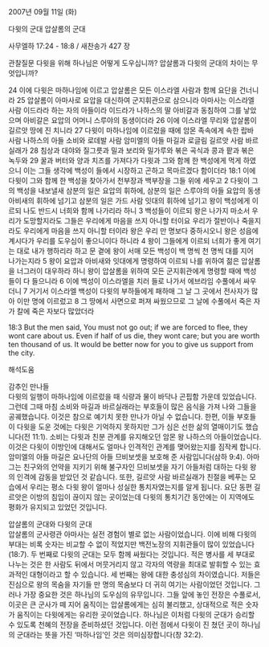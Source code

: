 2007년 09월 11일 (화)

다윗의 군대 압살롬의 군대



사무엘하 17:24 - 18:8 / 새찬송가 427 장


관찰질문
다윗을 위해 하나님은 어떻게 도우십니까? 
압살롬과 다윗의 군대의 차이는 무엇입니까?

24 이에 다윗은 마하나임에 이르고 압살롬은 모든 이스라엘 사람과 함께 요단을 건너니라 25 압살롬이 아마사로 요압을 대신하여 군지휘관으로 삼으니라 아마사는 이스라엘 사람 이드라라 하는 자의 아들이라 이드라가 나하스의 딸 아비갈과 동침하여 그를 낳았으며 아비갈은 요압의 어머니 스루야의 동생이더라 26 이에 이스라엘 무리와 압살롬이 길르앗 땅에 진 치니라 27 다윗이 마하나임에 이르렀을 때에 암몬 족속에게 속한 랍바 사람 나하스의 아들 소비와 로데발 사람 암미엘의 아들 마길과 로글림 길르앗 사람 바르실래가 28 침상과 대야와 질그릇과 밀과 보리와 밀가루와 볶은 곡식과 콩과 팥과 볶은 녹두와 29 꿀과 버터와 양과 치즈를 가져다가 다윗과 그와 함께 한 백성에게 먹게 하였으니 이는 그들 생각에 백성이 들에서 시장하고 곤하고 목마르겠다 함이더라 18:1 이에 다윗이 그와 함께 한 백성을 찾아가서 천부장과 백부장을 그들 위에 세우고 2 다윗이 그의 백성을 내보낼새 삼분의 일은 요압의 휘하에, 삼분의 일은 스루야의 아들 요압의 동생 아비새의 휘하에 넘기고 삼분의 일은 가드 사람 잇대의 휘하에 넘기고 왕이 백성에게 이르되 나도 반드시 너희와 함께 나가리라 하니 3 백성들이 이르되 왕은 나가지 마소서 우리가 도망할지라도 그들은 우리에게 마음을 쓰지 아니할 터이요 우리가 절반이나 죽을지라도 우리에게 마음을 쓰지 아니할 터이라 왕은 우리 만 명보다 중하시오니 왕은 성읍에 계시다가 우리를 도우심이 좋으니이다 하니라 4 왕이 그들에게 이르되 너희가 좋게 여기는 대로 내가 행하리라 하고 문 곁에 왕이 서매 모든 백성이 백 명씩 천 명씩 대를 지어 나가는지라 5 왕이 요압과 아비새와 잇대에게 명령하여 이르되 나를 위하여 젊은 압살롬을 너그러이 대우하라 하니 왕이 압살롬을 위하여 모든 군지휘관에게 명령할 때에 백성들이 다 들으니라 6 이에 백성이 이스라엘을 치러 들로 나가서 에브라임 수풀에서 싸우더니 7 거기서 이스라엘 백성이 다윗의 부하들에게 패하매 그 날 그 곳에서 전사자가 많아 이만 명에 이르렀고 8 그 땅에서 사면으로 퍼져 싸웠으므로 그 날에 수풀에서 죽은 자가 칼에 죽은 자보다 많았더라  

18:3 But the men said, You must not go out; if we are forced to flee, they wont care about us. Even if half of us die, they wont care; but you are worth ten thousand of us. It would be better now for you to give us support from the city.

해석도움





감추인 만나들  
다윗의 일행이 마하나임에 이르렀을 때 식량과 물이 바닥나 곤핍함 가운데 있었습니다. 그런데 그때 마침 소비와 마길과 바르실래라는 부호들이 많은 음식을 가져 나와 그들을 공궤했습니다. 이것은 참으로 예기치 못한 만나가 아닐 수 없습니다. 한편, 이들 부호들이 다윗을 도운 것에는 다윗은 기억하지 못하지만 그가 심은 선한 삶의 열매이기도 했습니다(전 11:1). 소비는 다윗과 친분 관계를 유지해오던 암몬 왕 나하스의 아들이었습니다. 이것은 다윗이 이방인에 대해서도 얼마나 인격적인 관계를 맺어왔는지를 짐작케 합니다. 암미엘의 아들 마길은 요나단의 아들 므비보셋을 보호해 준 사람입니다(삼하 9:4). 아마 그는 친구와의 언약을 지키기 위해 불구자인 므비보셋을 자기 아들처럼 대하는 다윗 왕의 인격에 감동을 받았던 것 같습니다. 또한, 길르앗 사람 바르실래가 친절을 베푸는 모습에서 우리는 평소 다윗 왕이 얼마나 성실한 통치자였는지를 알게 됩니다. 요단 동편 길르앗은 이방의 침입이 끊이지 않는 곳이었는데 다윗의 통치기간 동안에는 이 지역에도 평화가 유지되고 있었던 것입니다.   

압살롬의 군대와 다윗의 군대  
압살롬의 군사령관 아마사는 실전 경험이 별로 없는 사람이었습니다. 이에 비해 다윗의 부대는 비록 숫자는 비교할 수 없이 적었지만 백전노장의 지휘관들이 많이 있었습니다(18:7). 두 번째로 다윗의 군대는 모두 함께 싸웠다는 것입니다. 적은 병사를 세 부대로 나누는 것은 한 사람도 뒤에서 머뭇거리지 않고 각자의 역량을 최대로 발휘할 수 있는 효과적인 대형이라고 할 수 있습니다. 세 번째는 왕에 대한 충성심의 차이였습니다. 저들은 진심으로 왕의 목숨을 자기들 만 명의 목숨보다 더 귀히 여기는 사람이었던 것입니다. 그러나 가장 중요한 것은 하나님의 도우심의 유무입니다. 그들 앞에 놓인 전장은 수풀로서, 이곳은 큰 군사가 떼 지어 움직이는 압살롬에게는 심히 불리했고, 상대적으로 적은 숫자가 움직이는 다윗에게는 유리한 곳이었습니다. 하나님은 이처럼 다윗의 군대가 승리할 수 있도록 천혜의 전장을 준비하셨던 것입니다. 이런 점에서 다윗이 진 쳤던 곳이 하나님의 군대라는 뜻을 가진 ‘마하나임’인 것은 의미심장합니다(창 32:2).